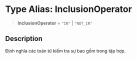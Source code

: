 # Type Alias: InclusionOperator

> **InclusionOperator** = `"IN"` \| `"NOT_IN"`

## Description

Định nghĩa các toán tử kiểm tra sự bao gồm trong tập hợp.
